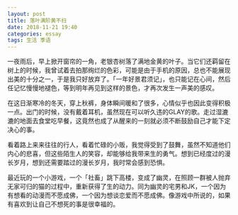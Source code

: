 ```yaml
---
layout: post
title: 落叶满阶黄不扫
date: 2018-11-21 19:40
categories: essay
tags: 生活 季语
---
```


一夜雨后，早上掀开窗帘的一角，老银杏树落了满地金黄的叶子。当它们还羁留在树上的时候，我曾试着去拍那绚烂的色彩，可能是由于手机的原因，总也不能展现出美的十分之一，于是我只好放弃了。「一年好景君须记」，也只能记在心间，然后任记忆慢慢地褪色，等到明年再见到这样的景色，才再次发生一声美的感叹。

在这日渐寒冷的冬天，穿上秋裤，身体瞬间暖和了很多，心情似乎也因此变得积极一点。出门的时候，没有戴着耳机，虽然现在可以听久违的GLAY的歌。走过湿漉漉的地面去食堂吃早餐，这竟然也成了从醒来的一刻就必须不断鼓励自己才能下定决心的事。

看着路上来来往往的行人，看着忙碌的小贩，我觉得受到了鼓舞，虽然不知道他们内心的悲喜，但这些陌生人的笑容，却能够给我带来生的勇气。想到已经度过的漫长岁月，想到还需要踏过的漫长岁月，我时常会感到恐惧。

最近玩的一个小游戏，一个「社畜」跳下高楼，变成了幽灵，在照顾一群被人抛弃无家可归的猫的过程中，重新获得了生的动力。同为幽灵的宅男和JK，一个因为有想看的动漫而不愿成佛，一个因为想谈恋爱而不愿成佛。像游戏中所说的，如果有喜欢到让自己不想死的事是很幸福的。

